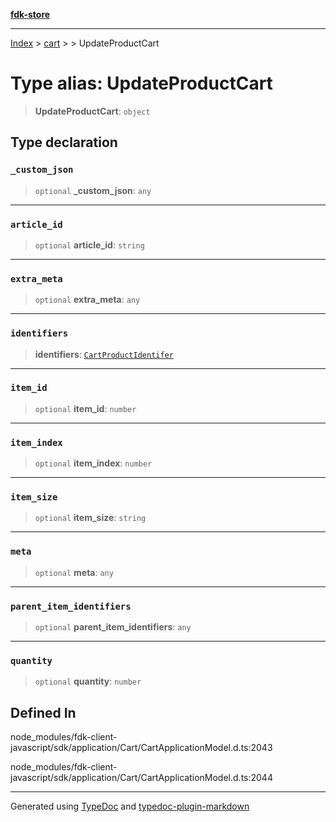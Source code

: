 [**fdk-store**](../../../README.md)
***

[Index](../../../API.md) > [cart](../../README.md) > [<internal>](../README.md) > UpdateProductCart

# Type alias: UpdateProductCart

> **UpdateProductCart**: `object`

## Type declaration

### `_custom_json`

> `optional` **\_custom\_json**: `any`

***

### `article_id`

> `optional` **article\_id**: `string`

***

### `extra_meta`

> `optional` **extra\_meta**: `any`

***

### `identifiers`

> **identifiers**: [`CartProductIdentifer`](type-alias.CartProductIdentifer.md)

***

### `item_id`

> `optional` **item\_id**: `number`

***

### `item_index`

> `optional` **item\_index**: `number`

***

### `item_size`

> `optional` **item\_size**: `string`

***

### `meta`

> `optional` **meta**: `any`

***

### `parent_item_identifiers`

> `optional` **parent\_item\_identifiers**: `any`

***

### `quantity`

> `optional` **quantity**: `number`

## Defined In

node\_modules/fdk-client-javascript/sdk/application/Cart/CartApplicationModel.d.ts:2043

node\_modules/fdk-client-javascript/sdk/application/Cart/CartApplicationModel.d.ts:2044

***
Generated using [TypeDoc](https://typedoc.org/) and [typedoc-plugin-markdown](https://www.npmjs.com/package/typedoc-plugin-markdown)
